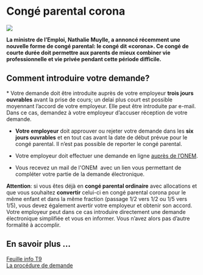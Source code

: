 # Congé parental corona

![](https://www.lacsc.be/images/default-source/acv-csc-sitemap/3980-actualiteit-actualite/3980-nieuws-en-persberichten-actualites-et-communiques-de-presse/2020/ouderschapsverlof_lr.jpg?sfvrsn=14bc490c_6)

**La ministre de l’Emploi, Nathalie Muylle, a annoncé récemment une nouvelle forme de congé parental: le congé dit «corona». Ce congé de courte durée doit permettre aux parents de mieux combiner vie professionnelle et vie privée pendant cette période difficile.**

## Comment introduire votre demande?

* Votre demande doit être introduite auprès de votre employeur **trois jours ouvrables** avant la prise de cours; un delai plus court est possible moyennant l’accord de votre employeur. Elle peut être introduite par e-mail. Dans ce cas, demandez à votre employeur d’accuser réception de votre demande.

* **Votre employeur** doit approuver ou rejeter votre demande dans les **six jours ouvrables** et en tout cas avant la date de début prévue pour le congé parental. Il n’est pas possible de reporter le congé parental.

* Votre employeur doit effectuer une demande en ligne [auprès de l’ONEM](https://www.onem.be/fr/nouveau/procedure-de-demande-du-conge-parental-corona).

* Vous recevez un mail de l'ONEM  avec un lien vous permettant de compléter votre partie de la demande électronique.

**Attention**: si vous êtes déjà en **congé parental ordinaire** avec allocations et que vous souhaitez **convertir** celui-ci en congé parental corona pour le même enfant et dans la même fraction (passage 1/2 vers 1/2 ou 1/5 vers 1/5), vous devez également avertir votre employeur et obtenir son accord. Votre employeur peut dans ce cas introduire directement une demande électronique simplifiée et vous en informer. Vous n’avez alors pas d’autre formalité à accomplir.

## En savoir plus ...

[Feuille info T9](https://www.onem.be/fr/documentation/feuille-info/t9)  
[La procédure de demande](https://www.onem.be/fr/nouveau/procedure-de-demande-du-conge-parental-corona)